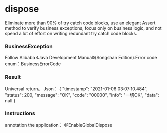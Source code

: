 # dispose
Eliminate more than 90% of try catch code blocks, use an elegant Assert method to verify business exceptions, 
focus only on business logic, and not spend a lot of effort on writing redundant try catch code blocks.

### BusinessException
Follow Alibaba 《Java Development Manual》(Songshan Edition).Error code enum：BusinessErrorCode
### Result
Universal return。
Json：
{
  "timestamp": "2021-01-06 03:07:10.484",
  "status": 200,
  "message": "OK",
  "code": "00000",
  "info": "一切OK",
  "data": null
}

### Instructions
annotation the application：  @EnableGlobalDispose





